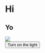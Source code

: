 # Hi
## Yo
<img id="monpic" src="https://www.smogon.com/dex/media/sprites/xy/ninetales.gif">
<br>
<button onclick="document.getElementById('monpic').src="https://www.smogon.com/dex/media/sprites/xy/ninetales-alola.gif"">Turn on the light</button>

